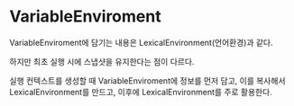 # VariableEnviroment
VariableEnviroment에 담기는 내용은 LexicalEnvironment(언어환경)과 같다.

하지만 최초 실행 시에 스냅샷을 유지한다는 점이 다르다.

실행 컨텍스트를 생성할 때 VariableEnviroment에 정보를 먼저 담고, 이를 복사해서 LexicalEnvironment를 만드고, 이후에 LexicalEnvironment를 주로 활용한다.